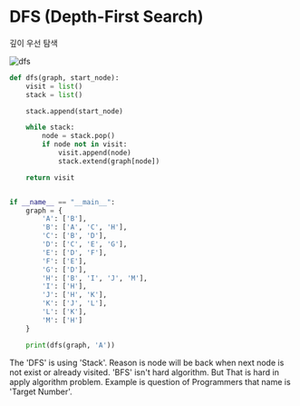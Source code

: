 # DFS (Depth-First Search)
깊이 우선 탐색

![dfs](https://upload.wikimedia.org/wikipedia/commons/7/7f/Depth-First-Search.gif)


```python
def dfs(graph, start_node):
    visit = list()
    stack = list()

    stack.append(start_node)

    while stack:
        node = stack.pop()
        if node not in visit:
            visit.append(node)
            stack.extend(graph[node])

    return visit


if __name__ == "__main__":
    graph = {
        'A': ['B'],
        'B': ['A', 'C', 'H'],
        'C': ['B', 'D'],
        'D': ['C', 'E', 'G'],
        'E': ['D', 'F'],
        'F': ['E'],
        'G': ['D'],
        'H': ['B', 'I', 'J', 'M'],
        'I': ['H'],
        'J': ['H', 'K'],
        'K': ['J', 'L'],
        'L': ['K'],
        'M': ['H']
    }

    print(dfs(graph, 'A'))
```

The 'DFS' is using 'Stack'. Reason is node will be back when next node is not exist or already visited.
'BFS' isn't hard algorithm. But That is hard in apply algorithm problem. Example is question of Programmers that name is 'Target Number'.
